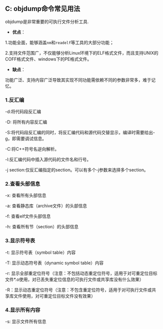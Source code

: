## C: objdump命令常见用法

objdump是非常重要的可执行文件分析工具.

* **优点**：

1.功能全面，能够涵盖`nm`和`readelf`等工具的大部分功能；

2.支持文件范围广，不仅能够分析Linux环境下的ELF格式文件，而且支持UNIX的COFF格式文件、windows下的PE格式文件。

* **缺点**：

功能广泛、支持内容广泛导致其实现不同功能需依赖不同的参数非常多，难于记忆。

### 1.反汇编

-d:将代码段反汇编

-D: 将所有内容反汇编

-S:将代码段反汇编的同时，将反汇编代码和源代码交替显示，编译时需要给出-g，即需要调试信息。

-C:将C++符号名逆向解析。

-l:反汇编代码中插入源代码的文件名和行号。

-j section:仅反汇编指定的section。可以有多个-j参数来选择多个section。

### 2.查看头部信息

-x: 查看所有头部信息

-a: 查看静态库（archive文件）的头部信息

-f: 查看elf文件头部信息

-h: 查看所有节（section）的头部信息

### 3.显示符号表

-t: 显示符号表（symbol table）内容

-T: 显示动态符号表（dynamic symbol table）内容

-r: 显示全部重定位符号（注意：不包括动态重定位符号，适用于对可重定位目标文件*.o使用，对已丢失重定位信息的可执行文件或共享库没有什么效果）

-R：显示动态重定位符号（注意：不包含重定位符号，适用于对可执行文件或共享库文件使用，对可重定位目标文件没有效果）

### 4.显示所有内容

-s: 显示文件所有信息
